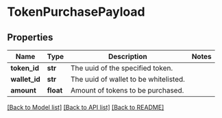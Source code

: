 # TokenPurchasePayload

## Properties
Name | Type | Description | Notes
------------ | ------------- | ------------- | -------------
**token_id** | **str** | The uuid of the specified token. | 
**wallet_id** | **str** | The uuid of wallet to be whitelisted. | 
**amount** | **float** | Amount of tokens to be purchased. | 

[[Back to Model list]](../README.md#documentation-for-models) [[Back to API list]](../README.md#documentation-for-api-endpoints) [[Back to README]](../README.md)


